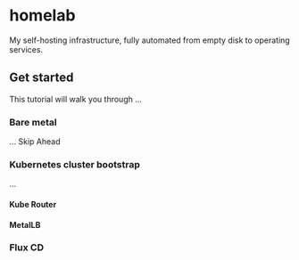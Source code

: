 # homelab
My self-hosting infrastructure, fully automated from empty disk to operating services.

## Get started

This tutorial will walk you through ...


### Bare metal

... Skip Ahead


### Kubernetes cluster bootstrap

...

#### Kube Router

#### MetalLB


### Flux CD
